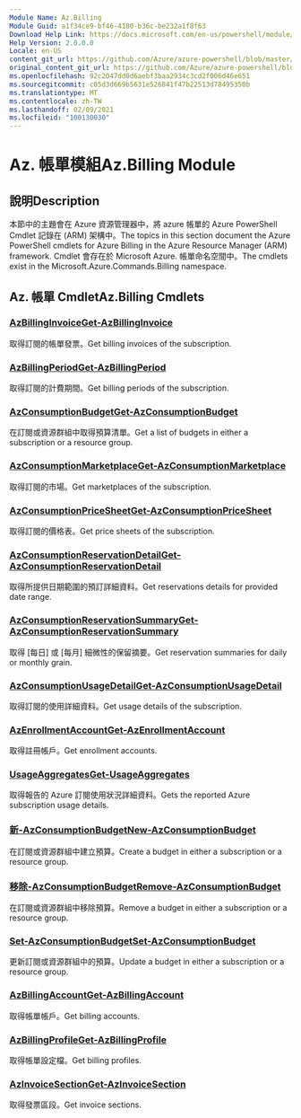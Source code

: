 ```yaml
---
Module Name: Az.Billing
Module Guid: a1f34ce9-bf46-4180-b36c-be232a1f8f63
Download Help Link: https://docs.microsoft.com/en-us/powershell/module/az.billing
Help Version: 2.0.0.0
Locale: en-US
content_git_url: https://github.com/Azure/azure-powershell/blob/master/src/Billing/Billing/help/Az.Billing.md
original_content_git_url: https://github.com/Azure/azure-powershell/blob/master/src/Billing/Billing/help/Az.Billing.md
ms.openlocfilehash: 92c2047dd0d6aebf3baa2934c3cd2f006d46e651
ms.sourcegitcommit: c05d3d669b5631e526841f47b22513d78495350b
ms.translationtype: MT
ms.contentlocale: zh-TW
ms.lasthandoff: 02/09/2021
ms.locfileid: "100130030"
---
```

# <span data-ttu-id="935e6-101">Az. 帳單模組</span><span class="sxs-lookup"><span data-stu-id="935e6-101">Az.Billing Module</span></span>
## <span data-ttu-id="935e6-102">說明</span><span class="sxs-lookup"><span data-stu-id="935e6-102">Description</span></span>
<span data-ttu-id="935e6-103">本節中的主題會在 Azure 資源管理器中，將 azure 帳單的 Azure PowerShell Cmdlet 記錄在 (ARM) 架構中。</span><span class="sxs-lookup"><span data-stu-id="935e6-103">The topics in this section document the Azure PowerShell cmdlets for Azure Billing in the Azure Resource Manager (ARM) framework.</span></span> <span data-ttu-id="935e6-104">Cmdlet 會存在於 Microsoft Azure. 帳單命名空間中。</span><span class="sxs-lookup"><span data-stu-id="935e6-104">The cmdlets exist in the Microsoft.Azure.Commands.Billing namespace.</span></span>

## <span data-ttu-id="935e6-105">Az. 帳單 Cmdlet</span><span class="sxs-lookup"><span data-stu-id="935e6-105">Az.Billing Cmdlets</span></span>
### [<span data-ttu-id="935e6-106">AzBillingInvoice</span><span class="sxs-lookup"><span data-stu-id="935e6-106">Get-AzBillingInvoice</span></span>](Get-AzBillingInvoice.md)
<span data-ttu-id="935e6-107">取得訂閱的帳單發票。</span><span class="sxs-lookup"><span data-stu-id="935e6-107">Get billing invoices of the subscription.</span></span>

### [<span data-ttu-id="935e6-108">AzBillingPeriod</span><span class="sxs-lookup"><span data-stu-id="935e6-108">Get-AzBillingPeriod</span></span>](Get-AzBillingPeriod.md)
<span data-ttu-id="935e6-109">取得訂閱的計費期間。</span><span class="sxs-lookup"><span data-stu-id="935e6-109">Get billing periods of the subscription.</span></span>

### [<span data-ttu-id="935e6-110">AzConsumptionBudget</span><span class="sxs-lookup"><span data-stu-id="935e6-110">Get-AzConsumptionBudget</span></span>](Get-AzConsumptionBudget.md)
<span data-ttu-id="935e6-111">在訂閱或資源群組中取得預算清單。</span><span class="sxs-lookup"><span data-stu-id="935e6-111">Get a list of budgets in either a subscription or a resource group.</span></span>

### [<span data-ttu-id="935e6-112">AzConsumptionMarketplace</span><span class="sxs-lookup"><span data-stu-id="935e6-112">Get-AzConsumptionMarketplace</span></span>](Get-AzConsumptionMarketplace.md)
<span data-ttu-id="935e6-113">取得訂閱的市場。</span><span class="sxs-lookup"><span data-stu-id="935e6-113">Get marketplaces of the subscription.</span></span>

### [<span data-ttu-id="935e6-114">AzConsumptionPriceSheet</span><span class="sxs-lookup"><span data-stu-id="935e6-114">Get-AzConsumptionPriceSheet</span></span>](Get-AzConsumptionPriceSheet.md)
<span data-ttu-id="935e6-115">取得訂閱的價格表。</span><span class="sxs-lookup"><span data-stu-id="935e6-115">Get price sheets of the subscription.</span></span>

### [<span data-ttu-id="935e6-116">AzConsumptionReservationDetail</span><span class="sxs-lookup"><span data-stu-id="935e6-116">Get-AzConsumptionReservationDetail</span></span>](Get-AzConsumptionReservationDetail.md)
<span data-ttu-id="935e6-117">取得所提供日期範圍的預訂詳細資料。</span><span class="sxs-lookup"><span data-stu-id="935e6-117">Get reservations details for provided date range.</span></span>

### [<span data-ttu-id="935e6-118">AzConsumptionReservationSummary</span><span class="sxs-lookup"><span data-stu-id="935e6-118">Get-AzConsumptionReservationSummary</span></span>](Get-AzConsumptionReservationSummary.md)
<span data-ttu-id="935e6-119">取得 [每日] 或 [每月] 細微性的保留摘要。</span><span class="sxs-lookup"><span data-stu-id="935e6-119">Get reservation summaries for daily or monthly grain.</span></span>

### [<span data-ttu-id="935e6-120">AzConsumptionUsageDetail</span><span class="sxs-lookup"><span data-stu-id="935e6-120">Get-AzConsumptionUsageDetail</span></span>](Get-AzConsumptionUsageDetail.md)
<span data-ttu-id="935e6-121">取得訂閱的使用詳細資料。</span><span class="sxs-lookup"><span data-stu-id="935e6-121">Get usage details of the subscription.</span></span>

### [<span data-ttu-id="935e6-122">AzEnrollmentAccount</span><span class="sxs-lookup"><span data-stu-id="935e6-122">Get-AzEnrollmentAccount</span></span>](Get-AzEnrollmentAccount.md)
<span data-ttu-id="935e6-123">取得註冊帳戶。</span><span class="sxs-lookup"><span data-stu-id="935e6-123">Get enrollment accounts.</span></span>

### [<span data-ttu-id="935e6-124">UsageAggregates</span><span class="sxs-lookup"><span data-stu-id="935e6-124">Get-UsageAggregates</span></span>](Get-UsageAggregates.md)
<span data-ttu-id="935e6-125">取得報告的 Azure 訂閱使用狀況詳細資料。</span><span class="sxs-lookup"><span data-stu-id="935e6-125">Gets the reported Azure subscription usage details.</span></span>

### [<span data-ttu-id="935e6-126">新-AzConsumptionBudget</span><span class="sxs-lookup"><span data-stu-id="935e6-126">New-AzConsumptionBudget</span></span>](New-AzConsumptionBudget.md)
<span data-ttu-id="935e6-127">在訂閱或資源群組中建立預算。</span><span class="sxs-lookup"><span data-stu-id="935e6-127">Create a budget in either a subscription or a resource group.</span></span>

### [<span data-ttu-id="935e6-128">移除-AzConsumptionBudget</span><span class="sxs-lookup"><span data-stu-id="935e6-128">Remove-AzConsumptionBudget</span></span>](Remove-AzConsumptionBudget.md)
<span data-ttu-id="935e6-129">在訂閱或資源群組中移除預算。</span><span class="sxs-lookup"><span data-stu-id="935e6-129">Remove a budget in either a subscription or a resource group.</span></span>

### [<span data-ttu-id="935e6-130">Set-AzConsumptionBudget</span><span class="sxs-lookup"><span data-stu-id="935e6-130">Set-AzConsumptionBudget</span></span>](Set-AzConsumptionBudget.md)
<span data-ttu-id="935e6-131">更新訂閱或資源群組中的預算。</span><span class="sxs-lookup"><span data-stu-id="935e6-131">Update a budget in either a subscription or a resource group.</span></span>

### [<span data-ttu-id="935e6-132">AzBillingAccount</span><span class="sxs-lookup"><span data-stu-id="935e6-132">Get-AzBillingAccount</span></span>](Get-AzBillingAccount.md)
<span data-ttu-id="935e6-133">取得帳單帳戶。</span><span class="sxs-lookup"><span data-stu-id="935e6-133">Get billing accounts.</span></span>

### [<span data-ttu-id="935e6-134">AzBillingProfile</span><span class="sxs-lookup"><span data-stu-id="935e6-134">Get-AzBillingProfile</span></span>](Get-AzBillingProfile.md)
<span data-ttu-id="935e6-135">取得帳單設定檔。</span><span class="sxs-lookup"><span data-stu-id="935e6-135">Get billing profiles.</span></span>

### [<span data-ttu-id="935e6-136">AzInvoiceSection</span><span class="sxs-lookup"><span data-stu-id="935e6-136">Get-AzInvoiceSection</span></span>](Get-AzInvoiceSection.md)
<span data-ttu-id="935e6-137">取得發票區段。</span><span class="sxs-lookup"><span data-stu-id="935e6-137">Get invoice sections.</span></span>


